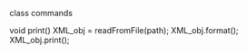 class commands

void print()
  XML_obj = readFromFile(path);
  XML_obj.format();
  XML_obj.print();
  
